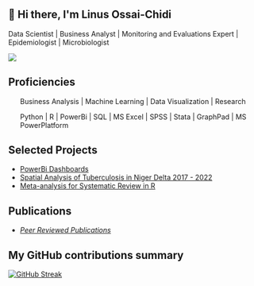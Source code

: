 
## 👋 Hi there, I'm Linus Ossai-Chidi
Data Scientist | Business Analyst | Monitoring and Evaluations Expert | Epidemiologist | Microbiologist

![](https://komarev.com/ghpvc/?username=linus4one&color=05F26C)

<h2>Proficiencies</h2>
<ul>Business Analysis | Machine Learning | Data Visualization | Research</ul> 
<ul>Python | R | PowerBi | SQL | MS Excel | SPSS | Stata | GraphPad | MS PowerPlatform</ul>

<h2>Selected Projects</h2>
<ul>
<li><a href="https://github.com/linus4one/PowerBidashboards">PowerBi Dashboards</a></li>
<li><a href="https://github.com/linus4one/niger-delta_tb_hiv_spatial">Spatial Analysis of Tuberculosis in Niger Delta 2017 - 2022</a></li>
<li><a href="https://github.com/linus4one/meta_analysis">Meta-analysis for Systematic Review in R</a></li>
</ul>

<h2>Publications</h2>
<ul>
<li><a href="https://orcid.org/0000-0002-5385-0389"><i>Peer Reviewed Publications</i></a></li>
</ul>


<h2>My GitHub contributions summary</h2>

[![GitHub Streak](https://github-readme-streak-stats.herokuapp.com?user=linus4one&theme=dark&ring=fb4362&file=fb4362&currStreakNum=fb4362&currStreakLabel=fb4362&hide_border=true)](https://git.io/streak-stats)



